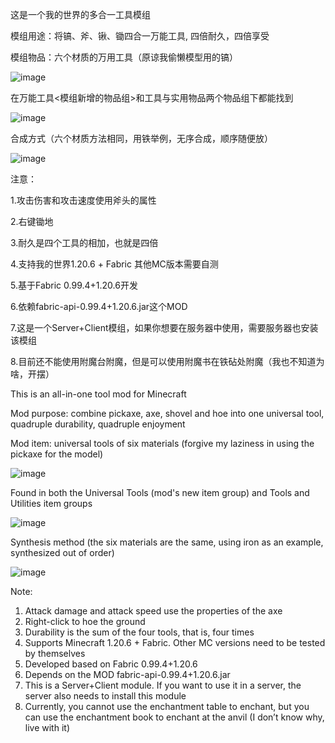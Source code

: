 这是一个我的世界的多合一工具模组

模组用途：将镐、斧、锹、锄四合一万能工具, 四倍耐久，四倍享受

模组物品：六个材质的万用工具（原谅我偷懒模型用的镐）

![image](https://github.com/yu1101610062/multi_tool_4in1/assets/48397834/cc7d7ba6-1034-45ce-b281-4a277c2e7e37)

在万能工具<模组新增的物品组>和工具与实用物品两个物品组下都能找到

![image](https://github.com/yu1101610062/multi_tool_4in1/assets/48397834/9822b47a-ebd6-4186-b5c0-61a55fa4b420)

合成方式（六个材质方法相同，用铁举例，无序合成，顺序随便放）

![image](https://github.com/yu1101610062/multi_tool_4in1/assets/48397834/18ef6e67-6c80-411c-b62a-fae570f55c10)


注意：

1.攻击伤害和攻击速度使用斧头的属性

2.右键锄地

3.耐久是四个工具的相加，也就是四倍

4.支持我的世界1.20.6 + Fabric 其他MC版本需要自测

5.基于Fabric 0.99.4+1.20.6开发

6.依赖fabric-api-0.99.4+1.20.6.jar这个MOD

7.这是一个Server+Client模组，如果你想要在服务器中使用，需要服务器也安装该模组

8.目前还不能使用附魔台附魔，但是可以使用附魔书在铁砧处附魔（我也不知道为啥，开摆）





This is an all-in-one tool mod for Minecraft

Mod purpose: combine pickaxe, axe, shovel and hoe into one universal tool, quadruple durability, quadruple enjoyment

Mod item: universal tools of six materials (forgive my laziness in using the pickaxe for the model)

![image](https://github.com/yu1101610062/multi_tool_4in1/assets/48397834/cc7d7ba6-1034-45ce-b281-4a277c2e7e37)

Found in both the Universal Tools (mod's new item group) and Tools and Utilities item groups

![image](https://github.com/yu1101610062/multi_tool_4in1/assets/48397834/9822b47a-ebd6-4186-b5c0-61a55fa4b420)

Synthesis method (the six materials are the same, using iron as an example, synthesized out of order)

![image](https://github.com/yu1101610062/multi_tool_4in1/assets/48397834/18ef6e67-6c80-411c-b62a-fae570f55c10)


Note:
1. Attack damage and attack speed use the properties of the axe
2. Right-click to hoe the ground
3. Durability is the sum of the four tools, that is, four times
4. Supports Minecraft 1.20.6 + Fabric. Other MC versions need to be tested by themselves
5. Developed based on Fabric 0.99.4+1.20.6
6. Depends on the MOD fabric-api-0.99.4+1.20.6.jar
7. This is a Server+Client module. If you want to use it in a server, the server also needs to install this module
8. Currently, you cannot use the enchantment table to enchant, but you can use the enchantment book to enchant at the anvil (I don’t know why, live with it)
